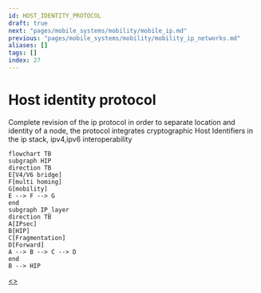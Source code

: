 ```yaml
---
id: HOST_IDENTITY_PROTOCOL
draft: true
next: "pages/mobile_systems/mobility/mobile_ip.md"
previous: "pages/mobile_systems/mobility/mobility_ip_networks.md"
aliases: []
tags: []
index: 27
---
```


# Host identity protocol

Complete revision of the ip protocol in order to separate location and identity of a node, the protocol integrates cryptographic Host Identifiers in the ip stack, ipv4,ipv6 interoperability

```mermaid
flowchart TB
subgraph HIP
direction TB
E[V4/V6 bridge]
F[multi homing]
G[mobility]
E --> F --> G
end
subgraph IP_layer
direction TB
A[IPsec]
B[HIP]
C[Fragmentation]
D[Forward]
A --> B --> C --> D
end
B --> HIP
```

[<](pages/mobile_systems/mobility/mobility_ip_networks.md)[>](pages/mobile_systems/mobility/mobile_ip.md)

